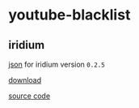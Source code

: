 # youtube-blacklist

## iridium

[json](https://raw.githubusercontent.com/bamdadsabbagh/youtube-blacklist/master/iridium.json) for iridium version `0.2.5`

[download](https://addons.mozilla.org/en-US/firefox/addon/particle-iridium/versions/)

[source code](https://github.com/ParticleCore/Iridium/blob/0.2.5/src/Webextension/js/Iridium.user.js)

